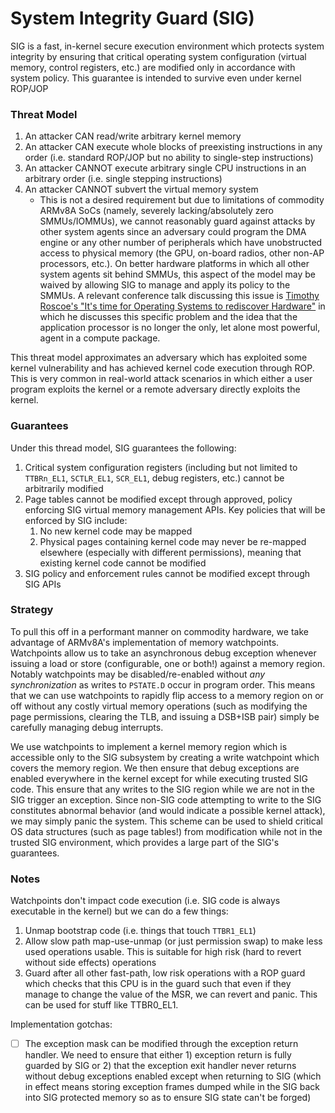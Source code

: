 # System Integrity Guard (SIG)
SIG is a fast, in-kernel secure execution environment which protects system integrity by ensuring that critical operating system configuration (virtual memory, control registers, etc.) are modified only in accordance with system policy. This guarantee is intended to survive even under kernel ROP/JOP

### Threat Model
1. An attacker CAN read/write arbitrary kernel memory
2. An attacker CAN execute whole blocks of preexisting instructions in any order (i.e. standard ROP/JOP but no ability to single-step instructions)
4. An attacker CANNOT execute arbitrary single CPU instructions in an arbitrary order (i.e. single stepping instructions)
3. An attacker CANNOT subvert the virtual memory system 
    * This is not a desired requirement but due to limitations of commodity ARMv8A SoCs (namely, severely lacking/absolutely zero SMMUs/IOMMUs), we cannot reasonably guard against attacks by other system agents since an adversary could program the DMA engine or any other number of peripherals which have unobstructed access to physical memory (the GPU, on-board radios, other non-AP processors, etc.). On better hardware platforms in which all other system agents sit behind SMMUs, this aspect of the model may be waived by allowing SIG to manage and apply its policy to the SMMUs. A relevant conference talk discussing this issue is [Timothy Roscoe's "It's time for Operating Systems to rediscover Hardware"](https://www.youtube.com/watch?v=36myc8wQhLo) in which he discusses this specific problem and the idea that the application processor is no longer the only, let alone most powerful, agent in a compute package. 

This threat model approximates an adversary which has exploited some kernel vulnerability and has achieved kernel code execution through ROP.
This is very common in real-world attack scenarios in which either a user program exploits the kernel or a remote adversary directly exploits the kernel.

### Guarantees
Under this thread model, SIG guarantees the following:

1. Critical system configuration registers (including but not limited to `TTBRn_EL1`, `SCTLR_EL1`, `SCR_EL1`, debug registers, etc.) cannot be arbitrarily modified 
2. Page tables cannot be modified except through approved, policy enforcing SIG virtual memory management APIs. Key policies that will be enforced by SIG include:
    1. No new kernel code may be mapped
    2. Physical pages containing kernel code may never be re-mapped elsewhere (especially with different permissions), meaning that existing kernel code cannot be modified
3. SIG policy and enforcement rules cannot be modified except through SIG APIs 

### Strategy
To pull this off in a performant manner on commodity hardware, we take advantage of ARMv8A's implementation of memory watchpoints. Watchpoints allow us to take an asynchronous debug exception whenever issuing a load or store (configurable, one or both!) against a memory region. Notably watchpoints may be disabled/re-enabled without *any synchronization* as writes to `PSTATE.D` occur in program order. This means that we can use watchpoints to rapidly flip access to a memory region on or off without any costly virtual memory operations (such as modifying the page permissions, clearing the TLB, and issuing a DSB+ISB pair) simply be carefully managing debug interrupts.

We use watchpoints to implement a kernel memory region which is accessible only to the SIG subsystem by creating a write watchpoint which covers the memory region. We then ensure that debug exceptions are enabled everywhere in the kernel except for while executing trusted SIG code. This ensure that any writes to the SIG region while we are not in the SIG trigger an exception. Since non-SIG code attempting to write to the SIG constitutes abnormal behavior (and would indicate a possible kernel attack), we may simply panic the system. This scheme can be used to shield critical OS data structures (such as page tables!) from modification while not in the trusted SIG environment, which provides a large part of the SIG's guarantees.


### Notes
Watchpoints don't impact code execution (i.e. SIG code is always executable in the kernel) but we can do a few things:

1. Unmap bootstrap code (i.e. things that touch `TTBR1_EL1`)
2. Allow slow path map-use-unmap (or just permission swap) to make less used operations usable. This is suitable for high risk (hard to revert without side effects) operations
3. Guard after all other fast-path, low risk operations with a ROP guard which checks that this CPU is in the guard such that even if they manage to change the value of the MSR, we can revert and panic. This can be used for stuff like TTBR0_EL1.

Implementation gotchas:

- [ ] The exception mask can be modified through the exception return handler. We need to ensure that either 1) exception return is fully guarded by SIG or 2) that the exception exit handler never returns without debug exceptions enabled except when returning to SIG (which in effect means storing exception frames dumped while in the SIG back into SIG protected memory so as to ensure SIG state can't be forged) 